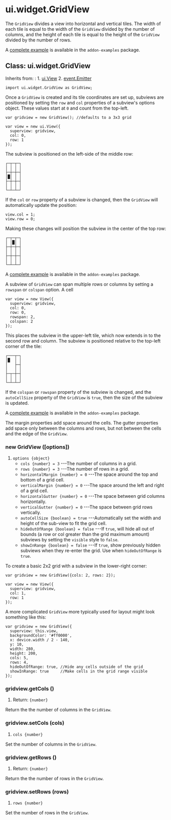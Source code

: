 # ui.widget.GridView

The `GridView` divides a view into horizontal and vertical
tiles. The width of each tile is equal to the width of the
`GridView` divided by the number of columns, and the height
of each tile is equal to the height of the `GridView`
divided by the number of rows.

<span class='example'>A [complete example](../example/ui-grid-basic/) is available in the `addon-examples` package.</span>

## Class: ui.widget.GridView

Inherits from:
:    1. [ui.View](./ui-view.html)
     2. [event.Emitter](./event.html#class-event.emitter)

~~~
import ui.widget.GridView as GridView;
~~~

Once a `GridView` is created and its tile coordinates are
set up, subviews are positioned by setting the `row` and
`col` properties of a subview's options object. These values
start at `0` and count from the top-left.

~~~
var gridview = new GridView(); //defaults to a 3x3 grid

var view = new ui.View({
  superview: gridview,
  col: 0,
  row: 1
});
~~~

The subview is positioned on the left-side of the middle row:

~~~
┌─┬─┬─┐
│ │ │ │
├─┼─┼─┤
│█│ │ │
├─┼─┼─┤
│ │ │ │
└─┴─┴─┘
~~~

If the `col` or `row` property of a subview is changed, then
the `GridView` will automatically update the position:

~~~
view.col = 1;
view.row = 0;
~~~

Making these changes will position the subview in the center
of the top row:

~~~
┌─┬─┬─┐
│ │█│ │
├─┼─┼─┤
│ │ │ │
├─┼─┼─┤
│ │ │ │
└─┴─┴─┘
~~~

<span class='example'>A [complete example](../example/ui-grid-movecell/) is available in the `addon-examples` package.</span>

A subview of `GridView` can span multiple rows or columns by
setting a `rowspan` or `colspan` option. A cell 

~~~
var view = new View({
  superview: gridview,
  col: 0,
  row: 0,
  rowspan: 2,
  colspan: 2
});
~~~

This places the subview in the upper-left tile, which now
extends in to the second row and column. The subview is
positioned relative to the top-left corner of the tile:

~~~
┌───┬─┐
│█  │ │
│   ├─┤
│   │ │
├─┬─┼─┤
│ │ │ │
└─┴─┴─┘
~~~

If the `colspan` or `rowspan` property of the subview is
changed, and the `autoCellSize` property of the `GridView` is
`true`, then the size of the subview is updated.

<span class='example'>A [complete example](../example/ui-grid-span/) is available in the `addon-examples` package.</span>

The margin properties add space around the cells. The gutter
properties add space only between the columns and rows, but not
between the cells and the edge of the `GridView`.


### new GridView ([options])
1. `options {object}`
	* `cols {number} = 3` ---The number of columns in a grid.
	* `rows {number} = 3` ---The number of rows in a grid.
	* `horizontalMargin {number} = 0` ---The space around the top and bottom of a grid cell.
	* `verticalMargin {number} = 0` ---The space around the left and right of a grid cell.
	* `horizontalGutter {number} = 0` ---The space between grid columns horizontally.
	* `verticalGutter {number} = 0` ---The space between grid rows vertically.
	* `autoCellSize {boolean} = true` ---Automatically set the width and height of the sub-view to fit the grid cell.
	* `hideOutOfRange {boolean} = false` ---If `true`, will hide all out of bounds (a row or col greater than the grid maximum amount) subviews by setting the `visible` style to `false`.
	* `showInRange {boolean} = false` ---If `true`, show previously hidden subviews when they re-enter the grid. Use when `hideOutOfRange` is `true`.

To create a basic 2x2 grid with a subview in the lower-right corner:

~~~
var gridview = new GridView({cols: 2, rows: 2});

var view = new View({
  superview: gridview,
  col: 1,
  row: 1
});
~~~

A more complicated `GridView` more typically used for layout
might look something like this:

~~~
var gridview = new GridView({
  superview: this.view,
  backgroundColor: '#ff0000',
  x: device.width / 2 - 140,
  y: 10,
  width: 280,
  height: 200,
  cols: 5,
  rows: 4,
  hideOutOfRange: true, //Hide any cells outside of the grid
  showInRange: true     //Make cells in the grid range visible
});
~~~

### gridview.getCols ()
1. Return: `{number}`

Return the the number of columns in the `GridView`.

### gridview.setCols (cols)
1. `cols {number}`

Set the number of columns in the `GridView`.

### gridview.getRows ()
1. Return: `{number}`

Return the the number of rows in the `GridView`.

### gridview.setRows (rows)
1. `rows {number}`

Set the number of rows in the `GridView`.
